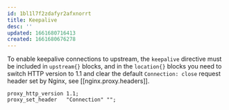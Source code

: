 ```yaml
---
id: 1bl1l7f2zdafyr2afxnorrt
title: Keepalive
desc: ''
updated: 1661680716413
created: 1661680676278
---
```


To enable keepalive connections to upstream, the `keepalive` directive must be included in `upstream{}` blocks, and in the `location{}` blocks you need to switch HTTP version to 1.1 and clear the default `Connection: close` request header set by Nginx, see [[nginx.proxy.headers]].

```
proxy_http_version 1.1;
proxy_set_header   "Connection" "";
```
